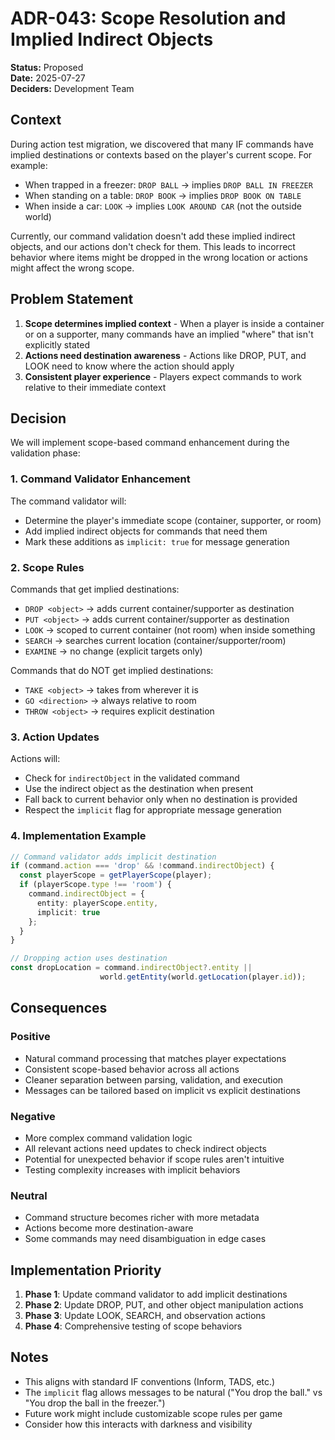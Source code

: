 # ADR-043: Scope Resolution and Implied Indirect Objects

**Status:** Proposed  
**Date:** 2025-07-27  
**Deciders:** Development Team

## Context

During action test migration, we discovered that many IF commands have implied destinations or contexts based on the player's current scope. For example:

- When trapped in a freezer: `DROP BALL` → implies `DROP BALL IN FREEZER`
- When standing on a table: `DROP BOOK` → implies `DROP BOOK ON TABLE`
- When inside a car: `LOOK` → implies `LOOK AROUND CAR` (not the outside world)

Currently, our command validation doesn't add these implied indirect objects, and our actions don't check for them. This leads to incorrect behavior where items might be dropped in the wrong location or actions might affect the wrong scope.

## Problem Statement

1. **Scope determines implied context** - When a player is inside a container or on a supporter, many commands have an implied "where" that isn't explicitly stated
2. **Actions need destination awareness** - Actions like DROP, PUT, and LOOK need to know where the action should apply
3. **Consistent player experience** - Players expect commands to work relative to their immediate context

## Decision

We will implement scope-based command enhancement during the validation phase:

### 1. Command Validator Enhancement

The command validator will:
- Determine the player's immediate scope (container, supporter, or room)
- Add implied indirect objects for commands that need them
- Mark these additions as `implicit: true` for message generation

### 2. Scope Rules

Commands that get implied destinations:
- `DROP <object>` → adds current container/supporter as destination
- `PUT <object>` → adds current container/supporter as destination  
- `LOOK` → scoped to current container (not room) when inside something
- `SEARCH` → searches current location (container/supporter/room)
- `EXAMINE` → no change (explicit targets only)

Commands that do NOT get implied destinations:
- `TAKE <object>` → takes from wherever it is
- `GO <direction>` → always relative to room
- `THROW <object>` → requires explicit destination

### 3. Action Updates

Actions will:
- Check for `indirectObject` in the validated command
- Use the indirect object as the destination when present
- Fall back to current behavior only when no destination is provided
- Respect the `implicit` flag for appropriate message generation

### 4. Implementation Example

```typescript
// Command validator adds implicit destination
if (command.action === 'drop' && !command.indirectObject) {
  const playerScope = getPlayerScope(player);
  if (playerScope.type !== 'room') {
    command.indirectObject = {
      entity: playerScope.entity,
      implicit: true
    };
  }
}

// Dropping action uses destination
const dropLocation = command.indirectObject?.entity || 
                    world.getEntity(world.getLocation(player.id));
```

## Consequences

### Positive
- Natural command processing that matches player expectations
- Consistent scope-based behavior across all actions
- Cleaner separation between parsing, validation, and execution
- Messages can be tailored based on implicit vs explicit destinations

### Negative  
- More complex command validation logic
- All relevant actions need updates to check indirect objects
- Potential for unexpected behavior if scope rules aren't intuitive
- Testing complexity increases with implicit behaviors

### Neutral
- Command structure becomes richer with more metadata
- Actions become more destination-aware
- Some commands may need disambiguation in edge cases

## Implementation Priority

1. **Phase 1**: Update command validator to add implicit destinations
2. **Phase 2**: Update DROP, PUT, and other object manipulation actions
3. **Phase 3**: Update LOOK, SEARCH, and observation actions
4. **Phase 4**: Comprehensive testing of scope behaviors

## Notes

- This aligns with standard IF conventions (Inform, TADS, etc.)
- The `implicit` flag allows messages to be natural ("You drop the ball." vs "You drop the ball in the freezer.")
- Future work might include customizable scope rules per game
- Consider how this interacts with darkness and visibility
